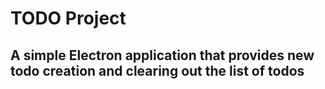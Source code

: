 # TODO Project

## A simple Electron application that provides new todo creation and clearing out the list of todos

